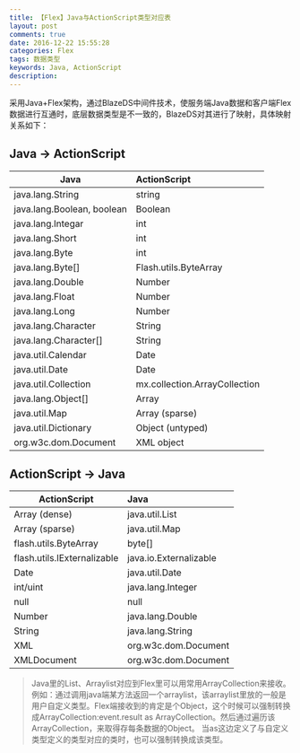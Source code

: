 ```yaml
---
title: 【Flex】Java与ActionScript类型对应表
layout: post
comments: true
date: 2016-12-22 15:55:28
categories: Flex
tags: 数据类型
keywords: Java, ActionScript
description:
---
```

采用Java+Flex架构，通过BlazeDS中间件技术，使服务端Java数据和客户端Flex数据进行互通时，底层数据类型是不一致的，BlazeDS对其进行了映射，具体映射关系如下：
<!-- more -->
## Java -> ActionScript
| Java                       | ActionScript                  |
| -------------------        | :----------------------       |
| java.lang.String           | string
| java.lang.Boolean, boolean | Boolean
| java.lang.Integar          | int
| java.lang.Short            | int
| java.lang.Byte             | int
| java.lang.Byte[]           | Flash.utils.ByteArray
| java.lang.Double           | Number
| java.lang.Float            | Number
| java.lang.Long             | Number
| java.lang.Character        | String
| java.lang.Character[]      | String
| java.util.Calendar         | Date
| java.util.Date             | Date
| java.util.Collection       | mx.collection.ArrayCollection
| java.lang.Object[]         | Array
| java.util.Map              | Array (sparse)
| java.util.Dictionary       | Object (untyped)
| org.w3c.dom.Document       | XML object

## ActionScript -> Java
| ActionScript                | Java                    |
| -------------------         | :---------------------- |
| Array (dense)               | java.util.List
| Array (sparse)              | java.util.Map
| flash.utils.ByteArray       | byte[]
| flash.utils.IExternalizable | java.io.Externalizable
| Date                        | java.util.Date
| int/uint                    | java.lang.Integer
| null                        | null
| Number                      | java.lang.Double
| String                      | java.lang.String
| XML                         | org.w3c.dom.Document
| XMLDocument                 | org.w3c.dom.Document
>Java里的List、Arraylist对应到Flex里可以用常用ArrayCollection来接收。
例如：通过调用java端某方法返回一个arraylist，该arraylist里放的一般是用户自定义类型。Flex端接收到的肯定是个Object，这个时候可以强制转换成ArrayCollection:event.result as ArrayCollection。然后通过遍历该ArrayCollection，来取得存每条数据的Object。 当as这边定义了与自定义类型定义的类型对应的类时，也可以强制转换成该类型。